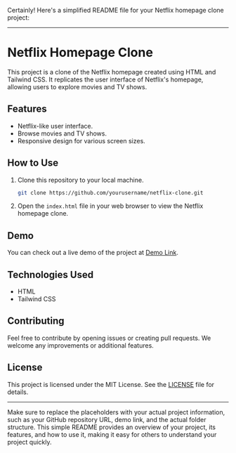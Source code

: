 Certainly! Here's a simplified README file for your Netflix homepage clone project:

---

# Netflix Homepage Clone

This project is a clone of the Netflix homepage created using HTML and Tailwind CSS. It replicates the user interface of Netflix's homepage, allowing users to explore movies and TV shows.

## Features

- Netflix-like user interface.
- Browse movies and TV shows.
- Responsive design for various screen sizes.

## How to Use

1. Clone this repository to your local machine.

   ```bash
   git clone https://github.com/yourusername/netflix-clone.git
   ```

2. Open the `index.html` file in your web browser to view the Netflix homepage clone.

## Demo

You can check out a live demo of the project at [Demo Link](https://your-demo-url.com).

## Technologies Used

- HTML
- Tailwind CSS

## Contributing

Feel free to contribute by opening issues or creating pull requests. We welcome any improvements or additional features.

## License

This project is licensed under the MIT License. See the [LICENSE](LICENSE) file for details.

---

Make sure to replace the placeholders with your actual project information, such as your GitHub repository URL, demo link, and the actual folder structure. This simple README provides an overview of your project, its features, and how to use it, making it easy for others to understand your project quickly.
